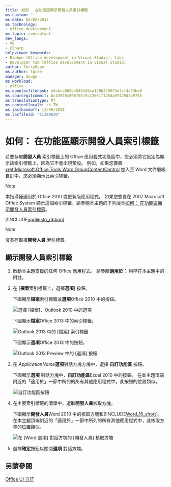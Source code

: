 ```yaml
---
title: 如何： 在功能區顯示開發人員索引標籤
ms.custom: ''
ms.date: 02/02/2017
ms.technology:
- office-development
ms.topic: conceptual
dev_langs:
- VB
- CSharp
helpviewer_keywords:
- Ribbon [Office development in Visual Studio], tabs
- Developer tab [Office development in Visual Studio]
author: TerryGLee
ms.author: tglee
manager: douge
ms.workload:
- office
ms.openlocfilehash: edcbcb969e45403d9ca138b259073e3cf4d73be0
ms.sourcegitcommit: bc43970c000f07c9cc2051f1264a9742943a9755
ms.translationtype: MT
ms.contentlocale: zh-TW
ms.lasthandoff: 11/09/2018
ms.locfileid: "51349620"
---
```

# <a name="how-to-show-the-developer-tab-on-the-ribbon"></a>如何： 在功能區顯示開發人員索引標籤
  若要存取**開發人員** 索引標籤上的 Office 應用程式功能區中，您必須將它設定為顯示該索引標籤上，因為它不會出現預設。 例如，如果您要將 <xref:Microsoft.Office.Tools.Word.GroupContentControl> 加入至 Word 文件層級自訂中，您必須顯示此索引標籤。  
  
> [!NOTE]  
>  本指導僅適用於 Office 2010 或更新版應用程式。 如果您想要在 2007 Microsoft Office System 顯示這個索引標籤，請參閱本主題的下列版本[如何： 在功能區顯示開發人員索引標籤](https://web.archive.org/web/20140303033431/msdn.microsoft.com/library/bb608625(v=vs.90).aspx
)。  
  
 [!INCLUDE[appliesto_ribbon](../vsto/includes/appliesto-ribbon-md.md)]  
  
> [!NOTE]  
>  沒有存取權**開發人員** 索引標籤。  
  
## <a name="to-show-the-developer-tab"></a>顯示開發人員索引標籤  
  
1.  啟動本主題支援的任何 Office 應用程式。 請參閱**適用於：** 稍早在本主題中的附註。  
  
2.  在 [**檔案**索引標籤上，選擇**選項**] 按鈕。  
  
     下圖顯示**檔案**索引標籤並**選項**Office 2010 中的按鈕。  
  
     ![選擇 [檔案]，Outlook 2010 中的選項](../vsto/media/vsto-office-file-tab.png "Outlook 2010 中選擇 [檔案]，選項")  
  
     下圖顯示**檔案**Office 2013 中的索引標籤。  
  
     ![Outlook 2013 中的 [檔案] 索引標籤](../vsto/media/vsto-office2013-filetab.png "Outlook 2013 中的 [檔案] 索引標籤")  
  
     下圖顯示**選項**Office 2013 中的按鈕。  
  
     ![Outlook 2013 Preview 中的 [選項] 按鈕](../vsto/media/vsto-office2013-optionsbutton.png "Outlook 2013 Preview 中的 [選項] 按鈕")  
  
3.  在  _ApplicationName_**選項**對話方塊方塊中，選擇 **自訂功能區** 按鈕。  
  
     下圖顯示**選項** 對話方塊中，**自訂功能區**Excel 2010 中的按鈕。 在本主題頂端附近的「適用於」一節中所列的所有其他應用程式中，此按鈕的位置類似。  
  
     ![自訂功能區按鈕](../vsto/media/vsto-office2010-customizeribbonbutton.png "自訂功能區按鈕")  
  
4.  在主要索引標籤的清單中，選取**開發人員**核取方塊。  
  
     下圖顯示**開發人員**Word 2010 中的核取方塊和[!INCLUDE[Word_15_short](../vsto/includes/word-15-short-md.md)]。 在本主題頂端附近的「適用於」一節中所列的所有其他應用程式中，此核取方塊的位置類似。  
  
     ![在 [Word 選項] 對話方塊的 [開發人員] 核取方塊](../vsto/media/vsto-office2010-developercheckbox.png "The Developer 核取方塊，在 [Word 選項] 對話方塊")  
  
5.  選擇**確定**按鈕以關閉**選項** 對話方塊。  
  
## <a name="see-also"></a>另請參閱  
 [Office UI 自訂](../vsto/office-ui-customization.md)  
  
  